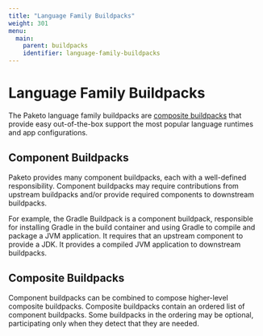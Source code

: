 ```yaml
---
title: "Language Family Buildpacks"
weight: 301
menu:
  main:
    parent: buildpacks
    identifier: language-family-buildpacks
---
```


# Language Family Buildpacks
The Paketo language family buildpacks are [composite buildpacks](#component-buildpacks) that provide easy out-of-the-box support the most popular language runtimes and app configurations.

## Component Buildpacks
Paketo provides many component buildpacks, each with a well-defined responsibility. Component buildpacks may require contributions from upstream buildpacks and/or provide required components to downstream buildpacks.

For example, the Gradle Buildpack is a component buildpack, responsible for installing Gradle in the build container and using Gradle to compile and package a JVM application. It requires that an upstream component to provide a JDK. It provides a compiled JVM application to downstream buildpacks.

## Composite Buildpacks
Component buildpacks can be combined to compose higher-level composite buildpacks. Composite buildpacks contain an ordered list of component buildpacks. Some buildpacks in the ordering may be optional, participating only when they detect that they are needed.
